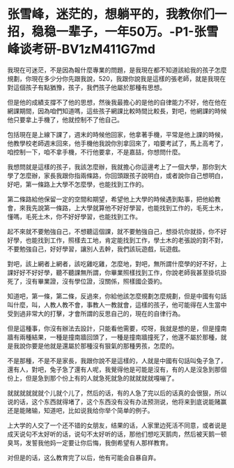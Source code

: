 # 张雪峰，迷茫的，想躺平的，我教你们一招，稳稳一辈子，一年50万。-P1-张雪峰谈考研-BV1zM411G7md

我現在可迷茫，不是因為報什麼專業的問題，是我現在都不知道該給我的孩子怎麼規劃，你現在多少分你先跟我說，520，我跟你說我是這樣的張老師，就是我現在對這個孩子有點猶豫，孩子，我們孩子他屬於那種有思想。

但是他的成績支撐不了他的思想，然後我最擔心的是他的自律能力不好，他在他在網課期間，因為咱們知道嗎，這些孩子網課比較時間比較長，對吧，他網課的時候他只要拿上手機了，他就控制不了他自己。

包括現在是上線下課了，週末的時候他回家，他拿著手機，平常是他上課的時候，他教學校老師週末回來，他手機他我說你別拿回來了，咱要考試了，馬上高考了，咱控制一下，咱不拿手機，不行他要拿，不是嘉喆，你想問什麼。

我想問就是這樣的孩子，我該怎麼辦，我就擔心你這邊考上了一個大學，那你到大學了怎麼辦，家長我跟你指兩條路，你回頭跟孩子說明白，或者說你自己想明白，好吧，第一條路上大學不怎麼學，也能找到工作的。

第二條路給他保留一定的空間和期望，希望他上大學的時候遇到點事，把他給教會，來我先說第一條路，上大學就算他不好好學習，也能找到工作的，毛死土木，懂嗎，毛死土木，你不好好學習，也能找到工作。

起不來就不要勉強自己，不想聽這個課，就不要勉強自己，想掛坑你就掛，你不好好學，也能找到工作，照樣去工地，肯定能找到工作，學土木的老張說的對不對，不要勉強自己，好好學習，讓別人去幹，我們該玩遊戲，玩遊戲。

對吧，該上網者上網者，該吃雞吃雞，怎麼地，對吧，無所謂什麼學的好不好，上課好好不好好學，聽不聽課無所謂，你畢業照樣找到工作，你說老師我甚至掛坑掛死了，沒有畢業證，沒有學位證，沒關係，照樣國企簽約。

知道吧，第一條，第二條，反過來，你給他該怎麼規劃怎麼規劃，但是中國有句話叫什麼，叫，人教人教不會，事教人一教就會，這樣的孩子，他可能得在人生當中受到過非常大的打擊，才會所謂的反思自己的，現在的自律行為。

但是這種事，你沒有辦法去設計，只能看他需要，哎呀，我就是想的是，但是撞南牆有兩種結果，一種是撞南牆回頭了，一種是撞南牆撞死了，他還不屬於那種，就是我說你要是他就是還屬於那種沒有狠氣的那種男孩，怎麼的。

不是那種，不是不是家長，我跟你說不是這樣的，人就是中國有句話叫兔子急了，還有人，對吧，兔子急了還有人呢，我覺得他是可能是沒有，有的人是沒急到那個份上，但是急到那个份上有的人就急死就急的就就就就嘎嘣了。

就就就就就就个儿就个儿了，然后的话，有的人急了完以后的话真的会很狠，所以说的话，这个东西就得堵了，这个东西没有没有办法预测说，他将来到底说能赌赢还是能赌输，知道吧，比如说我给你举个简单的例子。

上大学的人交了一个还不错的女朋友，结果的话，人家里边死活不同意，或者说是成天说句不太好听的话，说句不太好听的话，那他们想吃天鹅肉，然后被天鹅一顿臭骂，发誓我他妈一定要让你后悔，我倒希望有人那样教育。

对但是的话，这么教育完了以后，他有可能会自暴自弃。